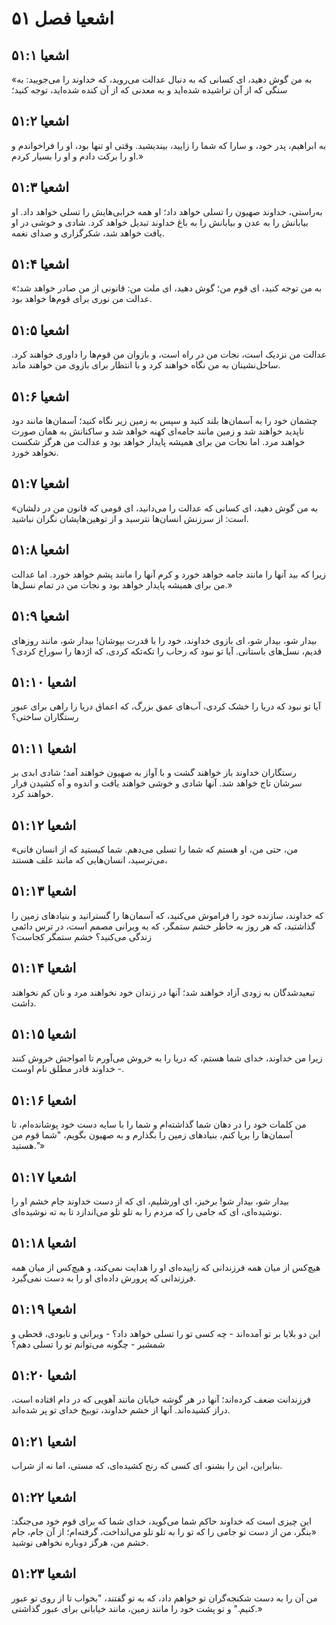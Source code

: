 # اشعیا فصل ۵۱

## اشعیا ۵۱:۱
«به من گوش دهید، ای کسانی که به دنبال عدالت می‌روید، که خداوند را می‌جویید: به سنگی که از آن تراشیده شده‌اید و به معدنی که از آن کنده شده‌اید، توجه کنید؛

## اشعیا ۵۱:۲
به ابراهیم، پدر خود، و سارا که شما را زایید، بیندیشید. وقتی او تنها بود، او را فراخواندم و او را برکت دادم و او را بسیار کردم.»

## اشعیا ۵۱:۳
به‌راستی، خداوند صهیون را تسلی خواهد داد؛ او همه خرابی‌هایش را تسلی خواهد داد. او بیابانش را به عدن و بیابانش را به باغ خداوند تبدیل خواهد کرد. شادی و خوشی در او یافت خواهد شد، شکرگزاری و صدای نغمه.

## اشعیا ۵۱:۴
«به من توجه کنید، ای قوم من؛ گوش دهید، ای ملت من: قانونی از من صادر خواهد شد؛ عدالت من نوری برای قوم‌ها خواهد بود.

## اشعیا ۵۱:۵
عدالت من نزدیک است، نجات من در راه است، و بازوان من قوم‌ها را داوری خواهند کرد. ساحل‌نشینان به من نگاه خواهند کرد و با انتظار برای بازوی من خواهند ماند.

## اشعیا ۵۱:۶
چشمان خود را به آسمان‌ها بلند کنید و سپس به زمین زیر نگاه کنید؛ آسمان‌ها مانند دود ناپدید خواهند شد و زمین مانند جامه‌ای کهنه خواهد شد و ساکنانش به همان صورت خواهند مرد. اما نجات من برای همیشه پایدار خواهد بود و عدالت من هرگز شکست نخواهد خورد.

## اشعیا ۵۱:۷
«به من گوش دهید، ای کسانی که عدالت را می‌دانید، ای قومی که قانون من در دلشان است: از سرزنش انسان‌ها نترسید و از توهین‌هایشان نگران نباشید.

## اشعیا ۵۱:۸
زیرا که بید آنها را مانند جامه خواهد خورد و کرم آنها را مانند پشم خواهد خورد. اما عدالت من برای همیشه پایدار خواهد بود و نجات من در تمام نسل‌ها.»

## اشعیا ۵۱:۹
بیدار شو، بیدار شو، ای بازوی خداوند، خود را با قدرت بپوشان! بیدار شو، مانند روزهای قدیم، نسل‌های باستانی. آیا تو نبود که رحاب را تکه‌تکه کردی، که اژدها را سوراخ کردی؟

## اشعیا ۵۱:۱۰
آیا تو نبود که دریا را خشک کردی، آب‌های عمق بزرگ، که اعماق دریا را راهی برای عبور رستگاران ساختی؟

## اشعیا ۵۱:۱۱
رستگاران خداوند باز خواهند گشت و با آواز به صهیون خواهند آمد؛ شادی ابدی بر سرشان تاج خواهد شد. آنها شادی و خوشی خواهند یافت و اندوه و آه کشیدن فرار خواهند کرد.

## اشعیا ۵۱:۱۲
«من، حتی من، او هستم که شما را تسلی می‌دهم. شما کیستید که از انسان فانی می‌ترسید، انسان‌هایی که مانند علف هستند،

## اشعیا ۵۱:۱۳
که خداوند، سازنده خود را فراموش می‌کنید، که آسمان‌ها را گسترانید و بنیادهای زمین را گذاشتید، که هر روز به خاطر خشم ستمگر، که به ویرانی مصمم است، در ترس دائمی زندگی می‌کنید؟ خشم ستمگر کجاست؟

## اشعیا ۵۱:۱۴
تبعیدشدگان به زودی آزاد خواهند شد؛ آنها در زندان خود نخواهند مرد و نان کم نخواهند داشت.

## اشعیا ۵۱:۱۵
زیرا من خداوند، خدای شما هستم، که دریا را به خروش می‌آورم تا امواجش خروش کنند - خداوند قادر مطلق نام اوست.

## اشعیا ۵۱:۱۶
من کلمات خود را در دهان شما گذاشته‌ام و شما را با سایه دست خود پوشانده‌ام، تا آسمان‌ها را برپا کنم، بنیادهای زمین را بگذارم و به صهیون بگویم، "شما قوم من هستید."»

## اشعیا ۵۱:۱۷
بیدار شو، بیدار شو! برخیز، ای اورشلیم، ای که از دست خداوند جام خشم او را نوشیده‌ای، ای که جامی را که مردم را به تلو تلو می‌اندازد تا به ته نوشیده‌ای.

## اشعیا ۵۱:۱۸
هیچ‌کس از میان همه فرزندانی که زاییده‌ای او را هدایت نمی‌کند، و هیچ‌کس از میان همه فرزندانی که پرورش داده‌ای او را به دست نمی‌گیرد.

## اشعیا ۵۱:۱۹
این دو بلایا بر تو آمده‌اند - چه کسی تو را تسلی خواهد داد؟ - ویرانی و نابودی، قحطی و شمشیر - چگونه می‌توانم تو را تسلی دهم؟

## اشعیا ۵۱:۲۰
فرزندانت ضعف کرده‌اند؛ آنها در هر گوشه خیابان مانند آهویی که در دام افتاده است، دراز کشیده‌اند. آنها از خشم خداوند، توبیخ خدای تو پر شده‌اند.

## اشعیا ۵۱:۲۱
بنابراین، این را بشنو، ای کسی که رنج کشیده‌ای، که مستی، اما نه از شراب.

## اشعیا ۵۱:۲۲
این چیزی است که خداوند حاکم شما می‌گوید، خدای شما که برای قوم خود می‌جنگد: «بنگر، من از دست تو جامی را که تو را به تلو تلو می‌انداخت، گرفته‌ام؛ از آن جام، جام خشم من، هرگز دوباره نخواهی نوشید.

## اشعیا ۵۱:۲۳
من آن را به دست شکنجه‌گران تو خواهم داد، که به تو گفتند، "بخواب تا از روی تو عبور کنیم." و تو پشت خود را مانند زمین، مانند خیابانی برای عبور گذاشتی.»
